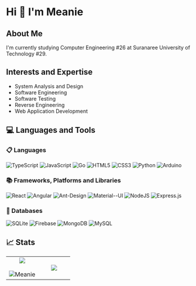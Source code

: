 Hi 👋 I'm Meanie
====================================

## About Me
I'm currently studying Computer Engineering #26 at Suranaree University of Technology #29.

## Interests and Expertise
- System Analysis and Design
- Software Engineering
- Software Testing
- Reverse Engineering
- Web Application Development

<!-- * 🌍  I'm based in Korat, Thailand
* ✉️  You can contact me at [siriphobpps46@gmail.com](mailto:siriphobpps46@gmail.com) -->

<!--🏆 Github Profile Trophy
--
[![trophy](https://github-profile-trophy.vercel.app/?username=siriphobmean&no-frame=true&theme=juicyfresh)](https://github.com/siriphobmean/github-profile-trophy) -->

💻 Languages and Tools
--
### 📋 Languages
![TypeScript](https://img.shields.io/badge/typescript-%23007ACC.svg?style=for-the-badge&logo=typescript&logoColor=white)
![JavaScript](https://img.shields.io/badge/javascript-%23323330.svg?style=for-the-badge&logo=javascript&logoColor=%23F7DF1E)
![Go](https://img.shields.io/badge/go-%2300ADD8.svg?style=for-the-badge&logo=go&logoColor=white)
![HTML5](https://img.shields.io/badge/html5-%23E34F26.svg?style=for-the-badge&logo=html5&logoColor=white)
![CSS3](https://img.shields.io/badge/css3-%231572B6.svg?style=for-the-badge&logo=css3&logoColor=white)
![Python](https://img.shields.io/badge/python-3670A0?style=for-the-badge&logo=python&logoColor=ffdd54)
![Arduino](https://img.shields.io/badge/-Arduino-00979D?style=for-the-badge&logo=Arduino&logoColor=white)
<!-- ![Java](https://img.shields.io/badge/java-%23ED8B00.svg?style=for-the-badge&logo=openjdk&logoColor=white)
![C](https://img.shields.io/badge/c-%2300599C.svg?style=for-the-badge&logo=c&logoColor=white) -->

### 📚 Frameworks, Platforms and Libraries
![React](https://img.shields.io/badge/react-%2320232a.svg?style=for-the-badge&logo=react&logoColor=%2361DAFB)
![Angular](https://img.shields.io/badge/Angular-DD0031?style=for-the-badge&logo=angular&logoColor=white)
![Ant-Design](https://img.shields.io/badge/-AntDesign-%230170FE?style=for-the-badge&logo=ant-design&logoColor=white)
![Material--UI](https://img.shields.io/badge/Material--UI-0081CB?style=for-the-badge&logo=material-ui&logoColor=white)
![NodeJS](https://img.shields.io/badge/node.js-6DA55F?style=for-the-badge&logo=node.js&logoColor=white)
![Express.js](https://img.shields.io/badge/express.js-%23404d59.svg?style=for-the-badge&logo=express&logoColor=%2361DAFB)

### 💾 Databases
![SQLite](https://img.shields.io/badge/sqlite-%2307405e.svg?style=for-the-badge&logo=sqlite&logoColor=white)
![Firebase](https://img.shields.io/badge/firebase-a08021?style=for-the-badge&logo=firebase&logoColor=ffcd34)
![MongoDB](https://img.shields.io/badge/MongoDB-%234ea94b.svg?style=for-the-badge&logo=mongodb&logoColor=white)
![MySQL](https://img.shields.io/badge/mysql-4479A1.svg?style=for-the-badge&logo=mysql&logoColor=white)
<!-- ### 💾 Databases
![MySQL](https://img.shields.io/badge/mysql-%2300f.svg?style=for-the-badge&logo=mysql&logoColor=white)

### 🥅 Other
![Arduino](https://img.shields.io/badge/-Arduino-00979D?style=for-the-badge&logo=Arduino&logoColor=white)

### 💻 IDEs/Editors
![Visual Studio Code](https://img.shields.io/badge/Visual%20Studio%20Code-0078d7.svg?style=for-the-badge&logo=visual-studio-code&logoColor=white)

### 🎨 Design
![Adobe Photoshop](https://img.shields.io/badge/adobe%20photoshop-%2331A8FF.svg?style=for-the-badge&logo=adobe%20photoshop&logoColor=white)
![Figma](https://img.shields.io/badge/figma-%23F24E1E.svg?style=for-the-badge&logo=figma&logoColor=white) -->

## 📈 Stats
<table align="center">
  <tr border="none">
    <td width="50%" align="center">
      <img  align="center"  src="https://github-readme-stats.vercel.app/api?username=siriphobmean&theme=react&show_icons=true&count_private=true&hide_border=true" />
      <br></br>
      <img  title="🔥 Get streak stats for your profile at git.io/streak-stats" alt="Meanie" src="https://github-readme-streak-stats.herokuapp.com/?user=siriphobmean&theme=react&hide_border=true" /> 
    </td>
    <td width="80%" align="center">
      <img  align="center"  src="https://github-readme-stats.anuraghazra1.vercel.app/api/top-langs/?username=siriphobmean&theme=react&hide_border=false&no-bg=true&no-frame=true&langs_count=8&hide_border=true"/>
    </td>
  </tr>
</table>
